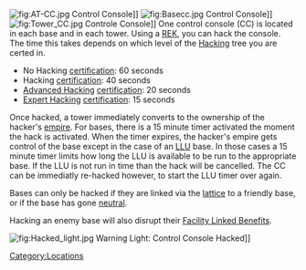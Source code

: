 ![](AT-CC.jpg "fig:AT-CC.jpg") Control Console\]\]
![](Basecc.jpg "fig:Basecc.jpg") Control Console\]\]
![](Tower_CC.jpg "fig:Tower_CC.jpg") Controle Console\]\] One control
console (CC) is located in each base and in each tower. Using a
[REK](Remote_Electronics_Kit "wikilink"), you can hack the console. The
time this takes depends on which level of the
[Hacking](Hacking_(Certification) "wikilink") tree you are certed in.

-   No Hacking [certification](certification "wikilink"): 60 seconds
-   Hacking [certification](certification "wikilink"): 40 seconds
-   [Advanced Hacking](Advanced_Hacking "wikilink")
    [certification](certification "wikilink"): 20 seconds
-   [Expert Hacking](Expert_Hacking "wikilink")
    [certification](certification "wikilink"): 15 seconds

Once hacked, a tower immediately converts to the ownership of the
hacker's [empire](empire "wikilink"). For bases, there is a 15 minute
timer activated the moment the hack is activated. When the timer
expires, the hacker's empire gets control of the base except in the case
of an [LLU](LLU "wikilink") base. In those cases a 15 minute timer
limits how long the LLU is available to be run to the appropriate base.
If the LLU is not run in time than the hack will be cancelled. The CC
can be immediatly re-hacked however, to start the LLU timer over again.

Bases can only be hacked if they are linked via the
[lattice](lattice "wikilink") to a friendly base, or if the base has
gone [neutral](neutral "wikilink").

Hacking an enemy base will also disrupt their [Facility Linked
Benefits](Facility_Linked_Benefit "wikilink").

![](Hacked_light.jpg "fig:Hacked_light.jpg") Warning Light: Control
Console Hacked\]\]

[Category:Locations](Category:Locations "wikilink")